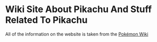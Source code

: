 <h1>Wiki Site About Pikachu And Stuff Related To Pikachu</h1>

<p>All of the information on the website is taken from the <a href="https://pokemon.fandom.com/wiki/Pok%C3%A9mon_Wiki">Pokémon Wiki</a></p>
